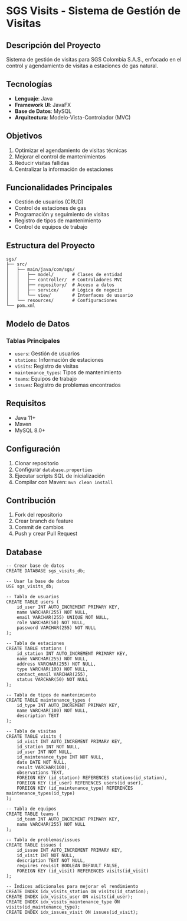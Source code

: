 # SGS Visits - Sistema de Gestión de Visitas

## Descripción del Proyecto
Sistema de gestión de visitas para SGS Colombia S.A.S., enfocado en el control y agendamiento de visitas a estaciones de gas natural.

## Tecnologías
- **Lenguaje**: Java
- **Framework UI**: JavaFX
- **Base de Datos**: MySQL
- **Arquitectura**: Modelo-Vista-Controlador (MVC)

## Objetivos
1. Optimizar el agendamiento de visitas técnicas
2. Mejorar el control de mantenimientos
3. Reducir visitas fallidas
4. Centralizar la información de estaciones

## Funcionalidades Principales
- Gestión de usuarios (CRUD)
- Control de estaciones de gas
- Programación y seguimiento de visitas
- Registro de tipos de mantenimiento
- Control de equipos de trabajo

## Estructura del Proyecto
```
sgs/
├── src/
│   ├── main/java/com/sgs/
│   │   ├── model/       # Clases de entidad
│   │   ├── controller/  # Controladores MVC
│   │   ├── repository/  # Acceso a datos
│   │   ├── service/     # Lógica de negocio
│   │   └── view/        # Interfaces de usuario
│   └── resources/       # Configuraciones
└── pom.xml
```

## Modelo de Datos
### Tablas Principales
- `users`: Gestión de usuarios
- `stations`: Información de estaciones
- `visits`: Registro de visitas
- `maintenance_types`: Tipos de mantenimiento
- `teams`: Equipos de trabajo
- `issues`: Registro de problemas encontrados

## Requisitos
- Java 11+
- Maven
- MySQL 8.0+

## Configuración
1. Clonar repositorio
2. Configurar `database.properties`
3. Ejecutar scripts SQL de inicialización
4. Compilar con Maven: `mvn clean install`

## Contribución
1. Fork del repositorio
2. Crear branch de feature
3. Commit de cambios
4. Push y crear Pull Request

## Database

```
-- Crear base de datos
CREATE DATABASE sgs_visits_db;

-- Usar la base de datos
USE sgs_visits_db;

-- Tabla de usuarios
CREATE TABLE users (
    id_user INT AUTO_INCREMENT PRIMARY KEY,
    name VARCHAR(255) NOT NULL,
    email VARCHAR(255) UNIQUE NOT NULL,
    role VARCHAR(50) NOT NULL,
    password VARCHAR(255) NOT NULL
);

-- Tabla de estaciones
CREATE TABLE stations (
    id_station INT AUTO_INCREMENT PRIMARY KEY,
    name VARCHAR(255) NOT NULL,
    address VARCHAR(255) NOT NULL,
    type VARCHAR(100) NOT NULL,
    contact_email VARCHAR(255),
    status VARCHAR(50) NOT NULL
);

-- Tabla de tipos de mantenimiento
CREATE TABLE maintenance_types (
    id_type INT AUTO_INCREMENT PRIMARY KEY,
    name VARCHAR(100) NOT NULL,
    description TEXT
);

-- Tabla de visitas
CREATE TABLE visits (
    id_visit INT AUTO_INCREMENT PRIMARY KEY,
    id_station INT NOT NULL,
    id_user INT NOT NULL,
    id_maintenance_type INT NOT NULL,
    date DATE NOT NULL,
    result VARCHAR(100),
    observations TEXT,
    FOREIGN KEY (id_station) REFERENCES stations(id_station),
    FOREIGN KEY (id_user) REFERENCES users(id_user),
    FOREIGN KEY (id_maintenance_type) REFERENCES maintenance_types(id_type)
);

-- Tabla de equipos
CREATE TABLE teams (
    id_team INT AUTO_INCREMENT PRIMARY KEY,
    name VARCHAR(255) NOT NULL
);

-- Tabla de problemas/issues
CREATE TABLE issues (
    id_issue INT AUTO_INCREMENT PRIMARY KEY,
    id_visit INT NOT NULL,
    description TEXT NOT NULL,
    requires_revisit BOOLEAN DEFAULT FALSE,
    FOREIGN KEY (id_visit) REFERENCES visits(id_visit)
);

-- Índices adicionales para mejorar el rendimiento
CREATE INDEX idx_visits_station ON visits(id_station);
CREATE INDEX idx_visits_user ON visits(id_user);
CREATE INDEX idx_visits_maintenance_type ON visits(id_maintenance_type);
CREATE INDEX idx_issues_visit ON issues(id_visit);
```

```